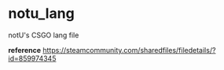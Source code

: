 # notu_lang
notU's CSGO lang file

**reference**
https://steamcommunity.com/sharedfiles/filedetails/?id=859974345
